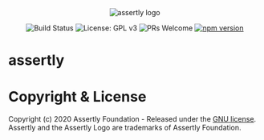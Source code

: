 <div align="center"> 
  
  <img src="https://user-images.githubusercontent.com/50563470/81960314-c2b2d680-95de-11ea-868b-13706ef634ca.png" alt="assertly logo" style="max-width: 50%">

  <!-- ![image](https://user-images.githubusercontent.com/50563470/81960314-c2b2d680-95de-11ea-868b-13706ef634ca.png | width = 100) -->

  ![Build Status](https://travis-ci.com/assertly-org/assertly.svg?token=Vax8msRzpGHP7UCKR1YC&branch=master)
  ![License: GPL v3](https://img.shields.io/badge/License-GPLv3-blue.svg)
  ![PRs Welcome](https://img.shields.io/badge/PRs-welcome-brightgreen.svg)
  [![npm version](https://badge.fury.io/js/%40assertly-org%2Fassertly-oss.svg)](https://badge.fury.io/js/%40assertly-org%2Fassertly-oss)
</div>

# assertly

# Copyright & License

Copyright (c) 2020 Assertly Foundation - Released under the [GNU license](LICENSE). Assertly and the Assertly Logo are trademarks of Assertly Foundation. 
